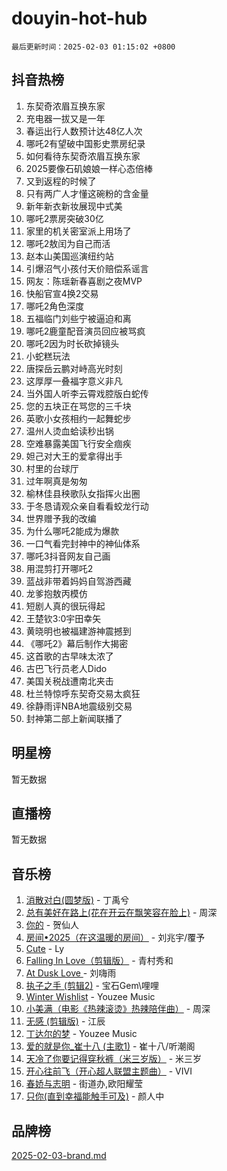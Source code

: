 # douyin-hot-hub

`最后更新时间：2025-02-03 01:15:02 +0800`

## 抖音热榜

1. 东契奇浓眉互换东家
1. 充电器一拔又是一年
1. 春运出行人数预计达48亿人次
1. 哪吒2有望破中国影史票房纪录
1. 如何看待东契奇浓眉互换东家
1. 2025要像石矶娘娘一样心态倍棒
1. 又到返程的时候了
1. 只有两广人才懂这碗粉的含金量
1. 新年新衣新妆展现中式美
1. 哪吒2票房突破30亿
1. 家里的机关密室派上用场了
1. 哪吒2敖闰为自己而活
1. 赵本山美国巡演纽约站
1. 引爆沼气小孩付天价赔偿系谣言
1. 网友：陈瑶新春喜剧之夜MVP
1. 快船官宣4换2交易
1. 哪吒2角色深度
1. 五福临门刘些宁被逼迫和离
1. 哪吒2鹿童配音演员回应被骂疯
1. 哪吒2因为时长砍掉镜头
1. 小蛇糕玩法
1. 唐探岳云鹏对峙高光时刻
1. 这厚厚一叠福字意义非凡
1. 当外国人听李云霄戏腔版白蛇传
1. 您的五块正在骂您的三千块
1. 英歌小女孩相约一起舞蛇步
1. 温州人烫血蛤读秒出锅
1. 空难暴露美国飞行安全痼疾
1. 妲己对大王的爱拿得出手
1. 村里的台球厅
1. 过年啊真是匆匆
1. 榆林佳县秧歌队女指挥火出圈
1. 于冬恳请观众亲自看看蛟龙行动
1. 世界赠予我的改编
1. 为什么哪吒2能成为爆款
1. 一口气看完封神中的神仙体系
1. 哪吒3抖音网友自己画
1. 用混剪打开哪吒2
1. 蓝战非带着妈妈自驾游西藏
1. 龙爹抱敖丙模仿
1. 短剧人真的很玩得起
1. 王楚钦3:0宇田幸矢
1. 黄晓明也被福建游神震撼到
1. 《哪吒2》幕后制作大揭密
1. 这首歌的古早味太浓了
1. 古巴飞行员老人Dido
1. 美国关税战遭南北夹击
1. 杜兰特惊呼东契奇交易太疯狂
1. 徐静雨评NBA地震级别交易
1. 封神第二部上新闻联播了

## 明星榜

暂无数据

## 直播榜

暂无数据

## 音乐榜

1. [消散对白(圆梦版)](https://sf5-hl-cdn-tos.douyinstatic.com/obj/tos-cn-ve-2774/og4jB5I5IizzoZVAAAzWgBMAsMDWoArfwBOiFs) - 丁禹兮
1. [总有美好在路上(花在开云在飘笑容在脸上)](https://sf5-hl-cdn-tos.douyinstatic.com/obj/tos-cn-ve-2774/oU5u7NwtfBIvaNhoQBszOvAlRiAoiWAVVyBMq4) - 周深
1. [你的](https://sf5-hl-cdn-tos.douyinstatic.com/obj/tos-cn-ve-2774/oYuIeKf42jB7sEV6B2upMdpYAgfrQWj0FeRegh) - 贺仙人
1. [房间•2025（在这温暖的房间）](https://sf5-hl-cdn-tos.douyinstatic.com/obj/tos-cn-ve-2774/oMzJcnT8BgIetASeBfwfEeBQVNfACiCifhfZP7g) - 刘兆宇/覆予
1. [Cute](https://sf5-hl-cdn-tos.douyinstatic.com/obj/tos-cn-ve-2774/o4IbIzHWKAAB4wsS5qMBRiiAlEBGTpQRNfFvuo) - Ly
1. [Falling In Love（剪辑版）](https://sf5-hl-cdn-tos.douyinstatic.com/obj/tos-cn-ve-2774/o8ajpA8zzgBPahbBIO8AcKGBLJezFCRd1wfP9f) - 青村秀和
1. [ At Dusk  Love ](https://sf5-hl-cdn-tos.douyinstatic.com/obj/tos-cn-ve-2774/o8CrpCf5CaYgI4ZrtQgMQAFEfuGqNnRSDQAPBc) - 刘嗨雨
1. [执子之手 (剪辑2)](https://sf5-hl-cdn-tos.douyinstatic.com/obj/tos-cn-ve-2774/oUoZLQjCc31XzqsBnBQUNgeKtYPBcgbFDwtfcu) - 宝石Gem\哩哩
1. [Winter Wishlist](https://sf5-hl-cdn-tos.douyinstatic.com/obj/tos-cn-ve-2774/oIIgUOeamCFCVAzxN6MFRLIBlLGpUqQxeeHrLE) - Youzee Music
1. [小美满（电影《热辣滚烫》热辣陪伴曲）](https://sf5-hl-cdn-tos.douyinstatic.com/obj/tos-cn-ve-2774/o0GAn2lSgfZIDUgtevCGDQYnFg4CwnrBaxbTZL) - 周深
1. [无感 (剪辑版)](https://sf5-hl-cdn-tos.douyinstatic.com/obj/tos-cn-ve-2774/o0eIsUzJBDlQaQFC5OFlgbMEZC1TFYBftOBn6p) - 江辰
1. [丁达尔的梦](https://sf5-hl-cdn-tos.douyinstatic.com/obj/tos-cn-ve-2774/oMU3WirUZBVQkAC9ccG5P2IQirziZM2RTInUY) - Youzee Music
1. [爱的就是你_崔十八 (主歌1)](https://sf5-hl-cdn-tos.douyinstatic.com/obj/tos-cn-ve-2774/oI5BO5DhFZ6UTcNCnZaOCBLtZ7WIMQGfgnXf5E) - 崔十八/听潮阁
1. [天冷了你要记得穿秋裤（米三岁版）](https://sf5-hl-cdn-tos.douyinstatic.com/obj/tos-cn-ve-2774/oQlIwVIDWiZ6BQilAorS7MA0AgCkQDvcZAdm1) - 米三岁
1. [开心往前飞（开心超人联盟主题曲）](https://sf5-hl-cdn-tos.douyinstatic.com/obj/tos-cn-ve-2774/9d8fb7c82cf1421fb93a9fe925275e0a) - VIVI
1. [春娇与志明](https://sf5-hl-cdn-tos.douyinstatic.com/obj/tos-cn-ve-2774/e530d8fceb7044b39707d7f9ff54add1) - 街道办,欧阳耀莹
1. [只你(直到幸福能触手可及)](https://sf5-hl-cdn-tos.douyinstatic.com/obj/tos-cn-ve-2774/o0lBkRDzFTeaVSUz3ZZSCBVtZ5DIMQGfgmEAuE) - 颜人中

## 品牌榜

[2025-02-03-brand.md](2025-02-03-brand.md)
